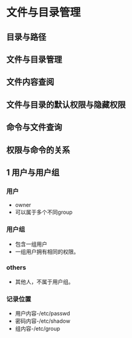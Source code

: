 # 文件与目录管理

## 目录与路径
## 文件与目录管理
## 文件内容查阅
## 文件与目录的默认权限与隐藏权限
## 命令与文件查询
## 权限与命令的关系


## 1 用户与用户组
### 用户
* owner
* 可以属于多个不同group
### 用户组
* 包含一组用户
* 一组用户拥有相同的权限。

### others
* 其他人，不属于用户组。

### 记录位置
* 用户内容-/etc/passwd
* 密码内容-/etc/shadow
* 组内容-/etc/group

